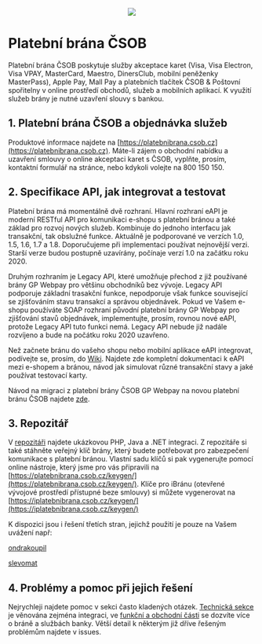 <p align="center">
  <img src="https://github.com/csob/paymentgateway/wiki/img/mktg/banner-new-9-2015.png/">
</p>

# Platební brána ČSOB

Platební brána ČSOB poskytuje služby akceptace karet (Visa, Visa Electron, Visa VPAY, MasterCard, Maestro, DinersClub, mobilní peněženky MasterPass), Apple Pay, Mall Pay a platebních tlačítek ČSOB & Poštovní spořitelny v online prostředí obchodů, služeb a mobilních aplikací. K využití služeb brány je nutné uzavření slouvy s bankou.

## 1. Platební brána ČSOB a objednávka služeb

Produktové informace najdete na [https://platebnibrana.csob.cz](https://platebnibrana.csob.cz). Máte-li zájem o obchodní nabídku a uzavření smlouvy o online akceptaci karet s ČSOB, vyplňte, prosím, kontaktní formulář na stránce, nebo kdykoli volejte na 800 150 150.

## 2. Specifikace API, jak integrovat a testovat

Platební brána má momentálně dvě rozhraní. Hlavní rozhraní eAPI je moderní RESTful API pro komunikaci e-shopu s platební bránou a také základ pro rozvoj nových služeb. Kombinuje do jednoho interfacu jak transakční, tak obslužné funkce. Aktuálně je podporované ve verzích 1.0, 1.5, 1.6, 1.7 a 1.8. Doporučujeme při implementaci používat nejnovější verzi. Starší verze budou postupně uzavírány, počínaje verzí 1.0 na začátku roku 2020.

Druhým rozhraním je Legacy API, které umožňuje přechod z již používané brány GP Webpay pro většinu obchodníků bez vývoje. Legacy API podporuje základní trasakční funkce, nepodporuje však funkce související se zjišťováním stavu transakcí a správou objednávek. Pokud ve Vašem e-shopu používáte SOAP rozhraní původní platební brány GP Webpay pro zjišťování stavů objednávek, implementujte, prosím, rovnou nové eAPI, protože Legacy API tuto funkci nemá. Legacy API nebude již nadále rozvíjeno a bude na počátku roku 2020 uzavřeno.

Než začnete bránu do vašeho shopu nebo mobilní aplikace eAPI integrovat, podívejte se, prosím, do [Wiki](https://github.com/csob/paymentgateway/wiki). Najdete zde kompletní dokumentaci k eAPI mezi e-shopem a bránou, návod jak simulovat různé transakční stavy a jaké používat testovací karty.

Návod na migraci z platební brány ČSOB GP Webpay na novou platební bránu ČSOB najdete [zde](https://github.com/csob/paymentgateway/wiki/Přechod-z-již-použ%C3%ADvané-platebn%C3%AD-brány-GP-Webpay).

## 3. Repozitář

V [repozitáři](https://github.com/csob/paymentgateway/tree/master/examples) najdete ukázkovou PHP, Java a .NET integraci. Z repozitáře si také stáhněte veřejný klíč brány, který budete potřebovat pro zabezpečení komunikace s platební bránou. Vlastní sadu klíčů si pak vygenerujte pomocí online nástroje, který jsme pro vás připravili na [https://platebnibrana.csob.cz/keygen/](https://platebnibrana.csob.cz/keygen/). Klíče pro iBránu (otevřené vývojové prostředí přístupné beze smlouvy) si můžete vygenerovat na [https://iplatebnibrana.csob.cz/keygen/](https://iplatebnibrana.csob.cz/keygen/)

K dispozici jsou i řešení třetích stran, jejichž použití je pouze na Vašem uvážení např:

[ondrakoupil](https://github.com/ondrakoupil/csob)

[slevomat](https://github.com/slevomat/csob-gateway)

## 4. Problémy a pomoc při jejich řešení

Nejrychleji najdete pomoc v sekci často kladených otázek. [Technická sekce](https://github.com/csob/paymentgateway/wiki/Časté-technické-dotazy) je věnována zejména integraci, ve [funkční a obchodní části](https://github.com/csob/paymentgateway/wiki/Časté-funkčn%C3%AD-a-komerčn%C3%AD-dotazy) se dozvíte více o bráně a službách banky. Větší detail k některým již dříve řešeným problémům najdete v issues.
